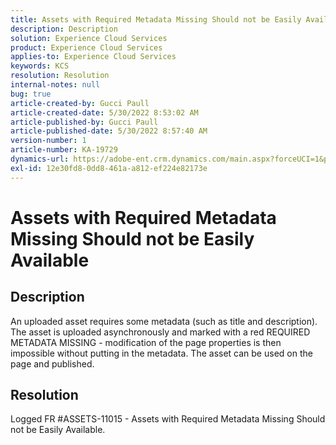 ```yaml
---
title: Assets with Required Metadata Missing Should not be Easily Available
description: Description
solution: Experience Cloud Services
product: Experience Cloud Services
applies-to: Experience Cloud Services
keywords: KCS
resolution: Resolution
internal-notes: null
bug: true
article-created-by: Gucci Paull
article-created-date: 5/30/2022 8:53:02 AM
article-published-by: Gucci Paull
article-published-date: 5/30/2022 8:57:40 AM
version-number: 1
article-number: KA-19729
dynamics-url: https://adobe-ent.crm.dynamics.com/main.aspx?forceUCI=1&pagetype=entityrecord&etn=knowledgearticle&id=06fcb7e4-f5df-ec11-bb3d-000d3a33d402
exl-id: 12e30fd8-0dd8-461a-a812-ef224e82173e
---
```

# Assets with Required Metadata Missing Should not be Easily Available

## Description


An uploaded asset requires some metadata (such as title and description). The asset is uploaded asynchronously and marked with a red REQUIRED METADATA MISSING - modification of the page properties is then impossible without putting in the metadata. The asset can be used on the page and published.


## Resolution


Logged FR #ASSETS-11015 - Assets with Required Metadata Missing Should not be Easily Available.
